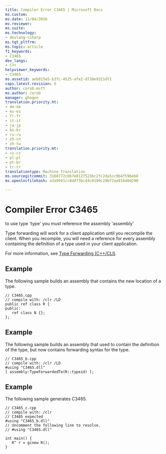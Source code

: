 ```yaml
---
title: Compiler Error C3465 | Microsoft Docs
ms.custom: 
ms.date: 11/04/2016
ms.reviewer: 
ms.suite: 
ms.technology:
- devlang-csharp
ms.tgt_pltfrm: 
ms.topic: article
f1_keywords:
- C3465
dev_langs:
- C++
helpviewer_keywords:
- C3465
ms.assetid: aeb815e5-b3fc-4525-afe2-d738e9321df1
caps.latest.revision: 5
author: corob-msft
ms.author: corob
manager: ghogen
translation.priority.ht:
- de-de
- es-es
- fr-fr
- it-it
- ja-jp
- ko-kr
- ru-ru
- zh-cn
- zh-tw
translation.priority.mt:
- cs-cz
- pl-pl
- pt-br
- tr-tr
translationtype: Machine Translation
ms.sourcegitcommit: 3168772cbb7e8127523bc2fc2da5cc9b4f59beb8
ms.openlocfilehash: a3a9941cc8dd73bc44c0199c29bf2ae916d0d290

---
```

# Compiler Error C3465
to use type 'type' you must reference the assembly 'assembly'  
  
 Type forwarding will work for a client application until you recompile the client. When you recompile, you will need a reference for every assembly containing the definition of a type used in your client application.  
  
 For more information, see [Type Forwarding (C++/CLI)](../../windows/type-forwarding-cpp-cli.md).  
  
## Example  
 The following sample builds an assembly that contains the new location of a type.  
  
```  
// C3465.cpp  
// compile with: /clr /LD  
public ref class R {  
public:  
   ref class N {};  
};  
```  
  
## Example  
 The following sample builds an assembly that used to contain the definition of the type, but now contains forwarding syntax for the type.  
  
```  
// C3465_b.cpp  
// compile with: /clr /LD  
#using "C3465.dll"  
[ assembly:TypeForwardedTo(R::typeid) ];  
```  
  
## Example  
 The following sample generates C3465.  
  
```  
// C3465_c.cpp  
// compile with: /clr  
// C3465 expected  
#using "C3465_b.dll"  
// Uncomment the following line to resolve.  
// #using "C3465.dll"  
  
int main() {  
   R^ r = gcnew R();  
}  
```


<!--HONumber=Jan17_HO2-->


